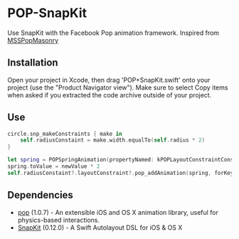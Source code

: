 # POP-SnapKit
Use SnapKit with the Facebook Pop animation framework. Inspired from [MSSPopMasonry](https://github.com/miklselsoe/MSSPopMasonry)

## Installation
Open your project in Xcode, then drag 'POP+SnapKit.swift' onto your project (use the "Product Navigator view"). Make sure to select Copy items when asked if you extracted the code archive outside of your project.

## Use
```Swift
circle.snp_makeConstraints { make in
    self.radiusConstaint = make.width.equalTo(self.radius * 2)
}

let spring = POPSpringAnimation(propertyNamed: kPOPLayoutConstraintConstant)
spring.toValue = newValue * 2
self.radiusConstaint?.layoutConstraint?.pop_addAnimation(spring, forKey: "someKey")
```

## Dependencies
- [pop](https://github.com/facebook/pop) (1.0.7) - An extensible iOS and OS X animation library, useful for physics-based interactions.
- [SnapKit](https://github.com/SnapKit/SnapKit) (0.12.0) - A Swift Autolayout DSL for iOS & OS X
